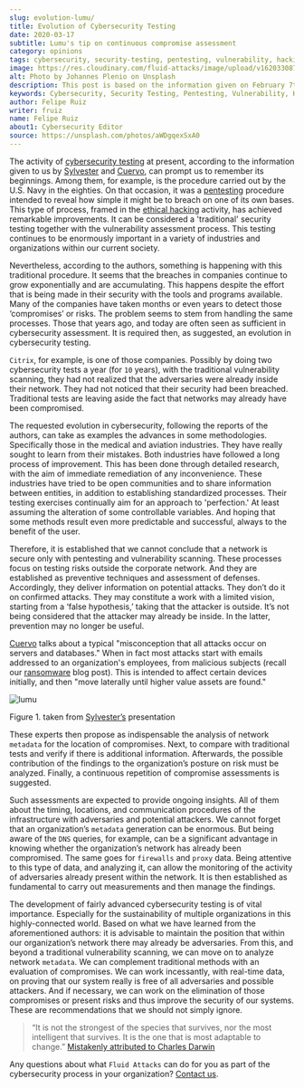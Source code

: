 ```yaml
---
slug: evolution-lumu/
title: Evolution of Cybersecurity Testing
date: 2020-03-17
subtitle: Lumu's tip on continuous compromise assessment
category: opinions
tags: cybersecurity, security-testing, pentesting, vulnerability, hacking, business
image: https://res.cloudinary.com/fluid-attacks/image/upload/v1620330870/blog/evolution-lumu/cover_s2kww9.webp
alt: Photo by Johannes Plenio on Unsplash
description: This post is based on the information given on February 7th by Sylvester, from Lumu, in his webinar 'Cybersecurity Testing Limitations & How to Overcome Them.'
keywords: Cybersecurity, Security Testing, Pentesting, Vulnerability, Hacking, Business, Ethical Hacking, Pentesting
author: Felipe Ruiz
writer: fruiz
name: Felipe Ruiz
about1: Cybersecurity Editor
source: https://unsplash.com/photos/aWDgqexSxA0
---
```


The activity of [cybersecurity testing](../../solutions/security-testing/)
at present,
according to the information given to us
by [Sylvester](https://www.youtube.com/watch?time_continue=1&v=rc8-0LV4tlU&feature=emb_logo)
and [Cuervo](https://lumu.io/wp-content/uploads/2019/10/en_wp_itstesting.pdf),
can prompt us to remember its beginnings.
Among them,
for example,
is the procedure carried out by the U.S. Navy
in the eighties.
On that occasion,
it was a [pentesting](../../solutions/penetration-testing/) procedure
intended to reveal how simple it might be to breach
on one of its own bases.
This type of process,
framed in the [ethical hacking](../../solutions/ethical-hacking/) activity,
has achieved remarkable improvements.
It can be considered a 'traditional' security testing
together with the vulnerability assessment process.
This testing continues to be enormously important
in a variety of industries and organizations
within our current society.

Nevertheless, according to the authors, something is happening with this
traditional procedure. It seems that the breaches in companies continue
to grow exponentially and are accumulating. This happens despite the
effort that is being made in their security with the tools and programs
available. Many of the companies have taken months or even years to
detect those ‘compromises’ or risks. The problem seems to stem from
handling the same processes. Those that years ago, and today are often
seen as sufficient in cybersecurity assessment. It is required then, as
suggested, an evolution in cybersecurity testing.

`Citrix`, for example, is one of those companies. Possibly by doing two
cybersecurity tests a year (for `10` years), with the traditional
vulnerability scanning, they had not realized that the adversaries were
already inside their network. They had not noticed that their security
had been breached. Traditional tests are leaving aside the fact that
networks may already have been compromised.

The requested evolution in cybersecurity, following the reports of the
authors, can take as examples the advances in some methodologies.
Specifically those in the medical and aviation industries. They have
really sought to learn from their mistakes. Both industries have
followed a long process of improvement. This has been done through
detailed research, with the aim of immediate remediation of any
inconvenience. These industries have tried to be open communities and to
share information between entities, in addition to establishing
standardized processes. Their testing exercises continually aim for an
approach to 'perfection.' At least assuming the alteration of some
controllable variables. And hoping that some methods result even more
predictable and successful, always to the benefit of the user.

Therefore, it is established that we cannot conclude that a network is
secure only with pentesting and vulnerability scanning. These processes
focus on testing risks outside the corporate network. And they are
established as preventive techniques and assessment of defenses.
Accordingly, they deliver information on potential attacks. They don’t
do it on confirmed attacks. They may constitute a work with a limited
vision, starting from a ‘false hypothesis,’ taking that the attacker is
outside. It’s not being considered that the attacker may already be
inside. In the latter, prevention may no longer be useful.

[Cuervo](https://lumu.io/wp-content/uploads/2019/10/en_wp_itstesting.pdf)
talks about a typical "misconception that all attacks occur on servers
and databases." When in fact most attacks start with emails addressed to
an organization's employees, from malicious subjects (recall our
[ransomware](../ransomware/) blog post). This is intended to affect
certain devices initially, and then "move laterally until higher value
assets are found."

<div class="imgblock">

![lumu](https://res.cloudinary.com/fluid-attacks/image/upload/v1620330869/blog/evolution-lumu/lumu_hxgnu1.webp)

<div class="title">

Figure 1. taken from [Sylvester’s](https://www.youtube.com/watch?time_continue=1&v=rc8-0LV4tlU&feature=emb_logo)
presentation

</div>

</div>

These experts then propose as indispensable the analysis of network
`metadata` for the location of compromises. Next, to compare with
traditional tests and verify if there is additional information.
Afterwards, the possible contribution of the findings to the
organization’s posture on risk must be analyzed. Finally, a continuous
repetition of compromise assessments is suggested.

Such assessments are expected to provide ongoing insights. All of them
about the timing, locations, and communication procedures of the
infrastructure with adversaries and potential attackers. We cannot
forget that an organization’s `metadata` generation can be enormous. But
being aware of the `DNS` queries, for example, can be a significant
advantage in knowing whether the organization’s network has already been
compromised. The same goes for `firewalls` and `proxy` data. Being
attentive to this type of data, and analyzing it, can allow the
monitoring of the activity of adversaries already present within the
network. It is then established as fundamental to carry out measurements
and then manage the findings.

The development of fairly advanced cybersecurity testing is of vital
importance. Especially for the sustainability of multiple organizations
in this highly-connected world. Based on what we have learned from the
aforementioned authors: it is advisable to maintain the position that
within our organization’s network there may already be adversaries. From
this, and beyond a traditional vulnerability scanning, we can move on to
analyze network `metadata`. We can complement traditional methods with
an evaluation of compromises. We can work incessantly, with real-time
data, on proving that our system really is free of all adversaries and
possible attackers. And if necessary, we can work on the elimination of
those compromises or present risks and thus improve the security of our
systems. These are recommendations that we should not simply ignore.

> “It is not the strongest of the species that survives, nor the most
> intelligent that survives. It is the one that is most adaptable to
> change.” [Mistakenly attributed to Charles
> Darwin](https://www.darwinproject.ac.uk/evolution-misquotation)

Any questions about what `Fluid Attacks` can do for you as part of the
cybersecurity process in your organization? [Contact
us](../../contact-us/).
